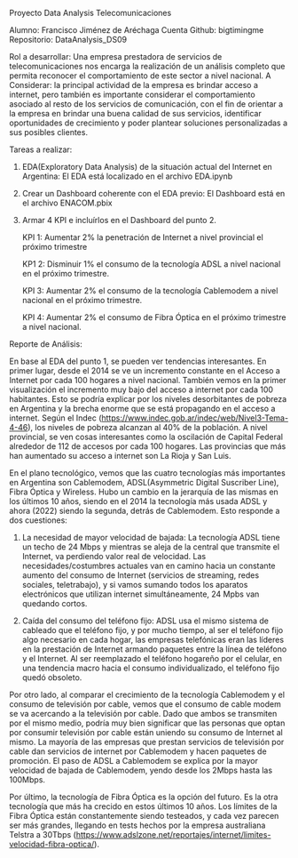 Proyecto Data Analysis
Telecomunicaciones

Alumno: Francisco Jiménez de Aréchaga
Cuenta Github: bigtimingme
Repositorio: DataAnalysis_DS09

Rol a desarrollar:
Una empresa prestadora de servicios de telecomunicaciones nos encarga la realización de un análisis completo que permita reconocer el comportamiento de este sector a nivel nacional. A Considerar: la principal actividad de la empresa es brindar acceso a internet, pero también es importante considerar el comportamiento asociado al resto de los servicios de comunicación, con el fin de orientar a la empresa en brindar una buena calidad de sus servicios, identificar oportunidades de crecimiento y poder plantear soluciones personalizadas a sus posibles clientes.

Tareas a realizar:
1. EDA(Exploratory Data Analysis) de la situación actual del Internet en Argentina:
   El EDA está localizado en el archivo EDA.ipynb

2. Crear un Dashboard coherente con el EDA previo:
   El Dashboard está en el archivo ENACOM.pbix

3. Armar 4 KPI e incluírlos en el Dashboard del punto 2.

   KPI 1: Aumentar 2% la penetración de Internet a nivel provincial el próximo trimestre

   KP1 2: Disminuir 1% el consumo de la tecnología ADSL a nivel nacional en el próximo trimestre.

   KPI 3: Aumentar 2% el consumo de la tecnología Cablemodem a nivel nacional en el próximo trimestre.

   KPI 4: Aumentar 2% el consumo de Fibra Óptica en el próximo trimestre a nivel nacional.


Reporte de Análisis:

En base al EDA del punto 1, se pueden ver tendencias interesantes. En primer lugar, desde el 2014 se ve un incremento constante en el Acceso a Internet por cada 100 hogares a nivel nacional. También vemos en la primer visualización el incremento muy bajo del acceso a internet por cada 100 habitantes. Esto se podría explicar por los niveles desorbitantes de pobreza en Argentina y la brecha enorme que se está propagando en el acceso a internet. Según el Indec (https://www.indec.gob.ar/indec/web/Nivel3-Tema-4-46), los niveles de pobreza alcanzan al 40% de la población.
A nivel provincial, se ven cosas interesantes como la oscilación de Capital Federal alrededor de 112 de accesos por cada 100 hogares. Las provincias que más han aumentado su acceso a internet son La Rioja y San Luis.

En el plano tecnológico, vemos que las cuatro tecnologías más importantes en Argentina son Cablemodem, ADSL(Asymmetric Digital Suscriber Line), Fibra Óptica y Wireless. Hubo un cambio en la jerarquía de las mismas en los últimos 10 años, siendo en el 2014 la tecnología más usada ADSL y ahora (2022) siendo la segunda, detrás de Cablemodem. 
Esto responde a dos cuestiones:
1. La necesidad de mayor velocidad de bajada: La tecnología ADSL tiene un techo de 24 Mbps y mientras se aleja de la central que transmite el Internet, va perdiendo valor real de velocidad. Las necesidades/costumbres actuales van en camino hacia un constante aumento del consumo de Internet (servicios de streaming, redes sociales, teletrabajo), y si vamos sumando todos los aparatos electrónicos que utilizan internet simultáneamente, 24 Mpbs van quedando cortos.

2. Caída del consumo del teléfono fijo: ADSL usa el mismo sistema de cableado que el teléfono fijo, y por mucho tiempo, al ser el teléfono fijo algo necesario en cada hogar, las empresas telefónicas eran las líderes en la prestación de Internet armando paquetes entre la línea de teléfono y el Internet. Al ser reemplazado el teléfono hogareño por el celular, en una tendencia macro hacia el consumo individualizado, el teléfono fijo quedó obsoleto.

Por otro lado, al comparar el crecimiento de la tecnología Cablemodem y el consumo de televisión por cable, vemos que el consumo de cable modem se va acercando a la televisión por cable. Dado que ambos se transmiten por el mismo medio, podría muy bien significar que las personas que optan por consumir televisión por cable están uniendo su consumo de Internet al mismo. La mayoría de las empresas que prestan servicios de televisión por cable dan servicios de internet por Cablemodem y hacen paquetes de promoción. El paso de ADSL a Cablemodem se explica por la mayor velocidad de bajada de Cablemodem, yendo desde los 2Mbps hasta las 100Mbps.

Por último, la tecnología de Fibra Óptica es la opción del futuro. Es la otra tecnología que más ha crecido en estos últimos 10 años. Los límites de la Fibra Óptica están constantemente siendo testeados, y cada vez parecen ser más grandes, llegando en tests hechos por la empresa australiana Telstra a 30Tbps (https://www.adslzone.net/reportajes/internet/limites-velocidad-fibra-optica/).


